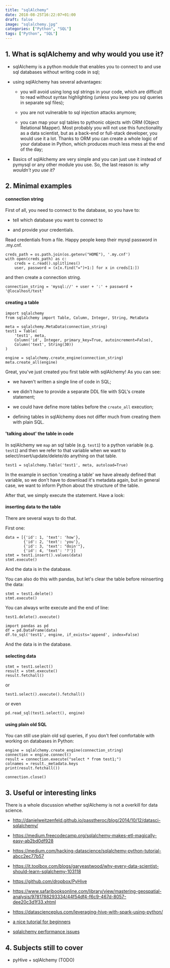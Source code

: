```yaml
---
title: "sqlAlchemy"
date: 2018-08-25T16:22:07+01:00
draft: false
image: "sqlalchemy.jpg"
categories: ["Python", "SQL"]
tags: ["Python", "SQL"]
---
```


## 1. What is sqlAlchemy and why would you use it? 

* sqlAlchemy is a python module that enables you to connect to and use sql databases without writing code in sql;

* using sqlAlchemy has several advantages: 

    * you will avoid using long sql strings in your code, which are difficult to read without syntax highlighting (unless you keep you sql queries in separate sql files);

    * you are not vulnerable to sql injection attacks anymore;

    * you can map your sql tables to pythonic objects with ORM (Object Relational Mapper). Most probably you will not use this functionality as a data scientist, but as a back-end or full-stack developer, you would use it a lot. Thanks to ORM you can create a whole logic of your database in Python, which produces much less mess at the end of the day;

* Basics of sqlAlchemy are very simple and you can just use it instead of pymysql or any other module you use. So, the last reason is: *why wouldn't you use it?*

## 2. Minimal examples 

#### connection string 

First of all, you need to connect to the database, so you have to:

* tell which database you want to connect to

* and provide your credentials.

Read credentials from a file. Happy people keep their mysql password in .my.cnf.

```{python}
creds_path = os.path.join(os.getenv("HOME"), '.my.cnf')
with open(creds_path) as c:
    creds = c.read().splitlines()
    user, password = (x[x.find("=")+1:] for x in creds[1:])
```

and then create a connection string.
```{python}
connection_string = 'mysql://' + user + ':' + password + '@localhost/test'
```

#### creating a table 

```{python}
import sqlalchemy
from sqlalchemy import Table, Column, Integer, String, MetaData

meta = sqlalchemy.MetaData(connection_string)
test1 = Table(
    'test1', meta,
    Column('id', Integer, primary_key=True, autoincrement=False),
    Column('text', String(30))
)

engine = sqlalchemy.create_engine(connection_string)
meta.create_all(engine)
```

Great, you've just created you first table with sqlAlchemy! As you can see: 

* we haven't written a single line of code in SQL;

* we didn't have to provide a separate DDL file with SQL's create statement;

* we could have define more tables before the `create_all` execution;

* defining tables in sqlAlchemy does not differ much from creating them with plain SQL. 

#### 'talking about' the table in code 

In sqlAlchemy we `map` an sql table (e.g. `test1`) to a python variable (e.g. `test1`) and then we refer to that variable when we want to select/insert/update/delete/do anything on that table. 

```{python}
test1 = sqlalchemy.Table('test1', meta, autoload=True)
```

In the example in section 'creating a table' we have already defined that variable, so we don't have to download it's metadata again, but in general case, we want to inform Python about the structure of the table.

After that, we simply execute the statement. Have a look:

#### inserting data to the table 

There are several ways to do that.

First one:

```{python}
data = [{'id': 1, 'text': 'how'},
        {'id': 2, 'text': 'you'},
        {'id': 3, 'text': "doin'"},
        {'id': 4, 'text': '?'}]
stmt = test1.insert().values(data)
stmt.execute()
```
And the data is in the database.

You can also do this with pandas, but let's clear the table before reinserting the data:
```{python}
stmt = test1.delete()
stmt.execute()
```

You can always write execute and the end of line:
```{python}
test1.delete().execute()
```

```{python}
import pandas as pd
df = pd.DataFrame(data)
df.to_sql('test1', engine, if_exists='append', index=False)
```

And the data is in the database.

#### selecting data 

```{python}
stmt = test1.select()
result = stmt.execute()
result.fetchall()
```
or

```{python}
test1.select().execute().fetchall()
```

or even

```{python}
pd.read_sql(test1.select(), engine)
```
#### using plain old SQL 

You can still use plain old sql queries, if you don't feel comfortable with working on databases in Python:

```{python}
engine = sqlalchemy.create_engine(connection_string)
connection = engine.connect()
result = connection.execute("select * from test1;")
colnames = result._metadata.keys
print(result.fetchall())

connection.close()
```

## 3. Useful or interesting links 

There is a whole discussion whether sqlAlchemy is not a overkill for data science. 

* http://danielweitzenfeld.github.io/passtheroc/blog/2014/10/12/datasci-sqlalchemy/

* https://medium.freecodecamp.org/sqlalchemy-makes-etl-magically-easy-ab2bd0df928

* https://medium.com/hacking-datascience/sqlalchemy-python-tutorial-abcc2ec77b57

* https://it.toolbox.com/blogs/garyeastwood/why-every-data-scientist-should-learn-sqlalchemy-103118

* https://github.com/dropbox/PyHive

* https://www.safaribooksonline.com/library/view/mastering-geospatial-analysis/9781788293334/44f54df4-f6c9-467d-8057-dee20c3d1f33.xhtml

* https://datascienceplus.com/leveraging-hive-with-spark-using-python/

* [a nice tutorial for beginners](http://python101.pythonlibrary.org/chapter34_sqlalchemy.html)

* [sqlalchemy performance issues](https://stackoverflow.com/questions/23185319/why-is-loading-sqlalchemy-objects-via-the-orm-5-8x-slower-than-rows-via-a-raw-my)

## 4. Subjects still to cover 

* pyHive + sqlAlchemy (TODO)
